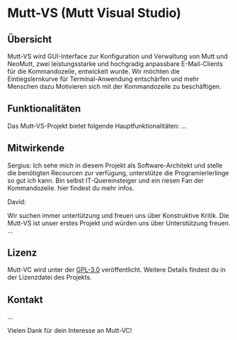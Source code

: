# Mutt-VS (Mutt Visual Studio)

## Übersicht

Mutt-VS wird GUI-Interface zur Konfiguration und Verwaltung von Mutt und NeoMutt, zwei leistungsstarke und hochgradig anpassbare E-Mail-Clients für die Kommandozeile, entwickelt wurde. Wir möchten die Eintiegslernkurve für Terminal-Anwendung entschärfen und mehr Menschen dazu Motivieren sich mit der Kommandozeile zu beschäftigen. 

## Funktionalitäten

Das Mutt-VS-Projekt bietet folgende Hauptfunktionalitäten:
...

## Mitwirkende
Sergius: Ich sehe mich in diesem Projekt als Software-Architekt und stelle die benötigten Recourcen zur verfügung, unterstütze die Programierlerlinge so gut ich kann. Bin selbst IT-Quereinsteiger und ein riesen Fan der Kommandozeile. hier findest du mehr infos. 

David:

Wir suchen immer untertützung und freuen uns über Konstruktive Kritik. Die Mutt-VS ist unser erstes Projekt und würden uns über Unterstützung freuen. 
...

## Lizenz

Mutt-VC wird unter der [GPL-3.0](https://opensource.org/license/gpl-3-0/) veröffentlicht. Weitere Details findest du in der Lizenzdatei des Projekts.

## Kontakt
...

Vielen Dank für dein Interesse an Mutt-VC!
